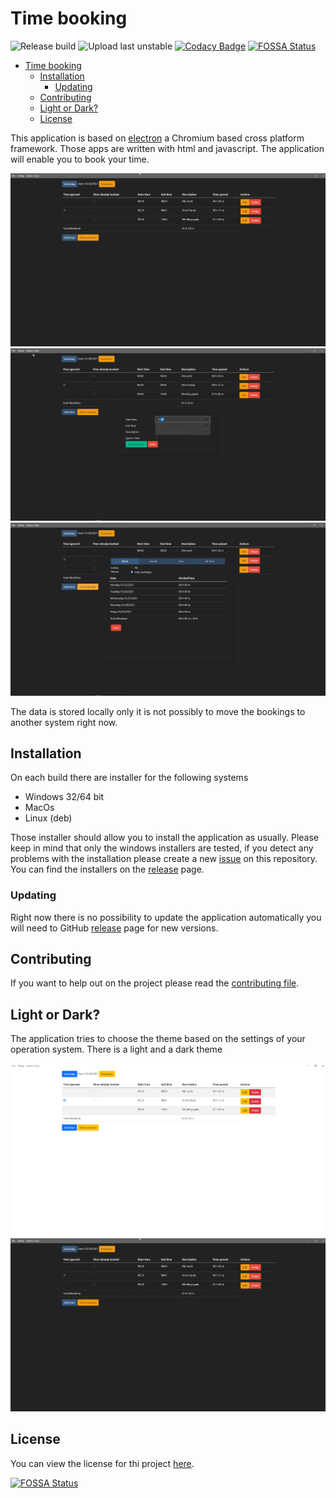# Time booking
![Release build](https://github.com/XanatosX/TimeBooking/workflows/Release%20build/badge.svg)
![Upload last unstable](https://github.com/XanatosX/TimeBooking/workflows/Upload%20last%20unstable/badge.svg)
[![Codacy Badge](https://app.codacy.com/project/badge/Grade/04c42dbaabe641f7b7cfc81336cade7d)](https://www.codacy.com/gh/XanatosX/TimeBooking/dashboard?utm_source=github.com&amp;utm_medium=referral&amp;utm_content=XanatosX/TimeBooking&amp;utm_campaign=Badge_Grade)
[![FOSSA Status](https://app.fossa.com/api/projects/git%2Bgithub.com%2FXanatosX%2FTimeBooking.svg?type=shield)](https://app.fossa.com/projects/git%2Bgithub.com%2FXanatosX%2FTimeBooking?ref=badge_shield)


- [Time booking](#time-booking)
  - [Installation](#installation)
    - [Updating](#updating)
  - [Contributing](#contributing)
  - [Light or Dark?](#light-or-dark)
  - [License](#license)

This application is based on [electron] a Chromium based cross platform framework. Those apps are written with html and javascript. The application will enable you to book your time.

![Bookings](.github/assets/exampleBookings.png)
![Add Time](.github/assets/addNewTime.png)
![Time overview](.github/assets/showTimeOverview.png)

The data is stored locally only it is not possibly to move the bookings to another system right now.

## Installation

On each build there are installer for the following systems

* Windows 32/64 bit
* MacOs 
* Linux (deb)

Those installer should allow you to install the application as usually. Please keep in mind that only the windows installers are tested, if you detect any problems with the installation please create a new [issue] on this repository. You can find the installers on the [release][releases] page.

### Updating

Right now there is no possibility to update the application automatically you will need to GitHub [release][releases] page for new versions.

## Contributing

If you want to help out on the project please read the [contributing file][contributing].

## Light or Dark?

The application tries to choose the theme based on the settings of your operation system. There is a light and a dark theme

![Bookings](.github/assets/exampleBookingsLight.png)
![Bookings](.github/assets/exampleBookings.png)
## License
You can view the license for thi project [here][license].

[![FOSSA Status](https://app.fossa.com/api/projects/git%2Bgithub.com%2FXanatosX%2FTimeBooking.svg?type=large)](https://app.fossa.com/projects/git%2Bgithub.com%2FXanatosX%2FTimeBooking?ref=badge_large)


[electron]: https://www.electronjs.org/
[releases]: https://github.com/XanatosX/TimeBooking/releases
[issue]: https://github.com/XanatosX/TimeBooking/issues
[license]: ./LICENSE
[contributing]: ./CONTRIBUTING.md
